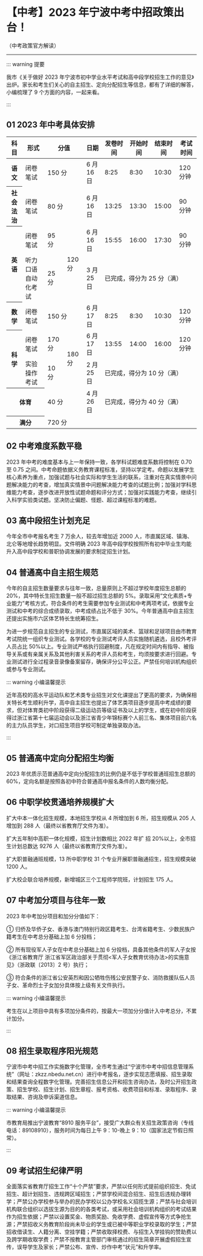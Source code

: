 # 【中考】2023 年宁波中考中招政策出台！

（中考政策官方解读）

---

::: warning 提要

我市《关于做好 2023 年宁波市初中学业水平考试和高中段学校招生工作的意见》出炉。家长和考生们关心的自主招生、定向分配招生等信息，都有了详细的解答，小编梳理了 9 个方面的内容，一起来看。

:::

## 01 2023 年中考具体安排

<table>
  <thead>
    <tr>
      <th>科目</th>
      <th>形式</th>
      <th colspan="2">分值</th>
      <th>日期</th>
      <th>发卷时间</th>
      <th>开始时间</th>
      <th>结束时间</th>
      <th>考试时间</th>
    </tr>
  </thead>
  <tbody>
    <tr>
      <th>语文</th>
      <td>闭卷笔试</td>
      <td colspan="2">150 分</td>
      <td>6 月 16 日</td>
      <td>8:25</td>
      <td>8:30</td>
      <td>10:30</td>
      <td>120 分钟</td>
    </tr>
    <tr>
      <th>社会法治</th>
      <td>闭卷笔试</td>
      <td colspan="2">80 分</td>
      <td>6 月 16 日</td>
      <td>13:25</td>
      <td>13:30</td>
      <td>15:00</td>
      <td>90 分钟</td>
    </tr>
    <tr>
      <th rowspan="2">英语</th>
      <td>闭卷笔试</td>
      <td>95 分</td>
      <td rowspan="2">120 分</td>
      <td>6 月 16 日</td>
      <td>15:55</td>
      <td>16:00</td>
      <td>17:30</td>
      <td>90 分钟</td>
    </tr>
    <tr>
      <td>听力口语自动化考试</td>
      <td>25 分</td>
      <td>3 月 25 日</td>
      <td colspan="4">已完成，得分为 25 分（满）</td>
    </tr>
    <tr>
      <th>数学</th>
      <td>闭卷笔试</td>
      <td colspan="2">150 分</td>
      <td>6 月 17 日</td>
      <td>8:25</td>
      <td>8:30</td>
      <td>10:30</td>
      <td>120 分钟</td>
    </tr>
    <tr>
      <th rowspan="2">科学</th>
      <td>闭卷笔试</td>
      <td>170 分</td>
      <td rowspan="2">180 分</td>
      <td>6 月 17 日</td>
      <td>13:55</td>
      <td>14:00</td>
      <td>16:00</td>
      <td>120 分钟</td>
    </tr>
    <tr>
      <td>实验操作考试</td>
      <td>10 分</td>
      <td>2 月 25 日</td>
      <td colspan="4">已完成，得分为 10 分（满）</td>
    </tr>
    <tr>
      <th colspan="2">体育</th>
      <td colspan="2">40 分</td>
      <td>4 月 26 日</td>
      <td colspan="4">已完成，得分为 40 分（满）</td>
    </tr>
    <tr>
      <th colspan="2">满分</th>
      <td colspan="2">720 分</td>
      <td colspan="5"></td>
    </tr>
  </tbody>
</table>

## 02 中考难度系数平稳

2023 年中考的难度基本与上一年保持一致，各学科试题难度系数将控制在 0.70 至 0.75 之间。中考命题依据义务教育课程标准，坚持以学定考。命题以发展学生核心素养为重点，加强试题与社会实际和学生生活的联系，注重对在真实情景中问题解决能力的考查，增加真实情景中问题解决能力考查的试题比例；加强对学科思维能力考查，逐步改进开放性试题命题和评分方式；加强对实践能力考查，继续引入科学实验类试题。坚决防止偏题、怪题、超过课程标准的难题。

## 03 高中段招生计划充足

今年全市中考报名考生 7 万余人，较去年增加近 2000 人，市直属区域、镇海、北仑等地增长趋势明显。文件明确 2023 年高中段学校按照所有初中毕业生均能升入高中段学校和普职协调发展的要求制定招生计划。

## 04 普通高中自主招生规范

今年的自主招生数量要求与往年一致，总量原则上不超过学校年度招生总额的 20%，其中特长生招生数量一般不超过招生总额的 5%。录取采用“文化素质+专业能力”考核方式，符合条件的考生需要参加专业测试和中考两项考试，依据专业测试和中考的综合成绩录取，中考成绩占比不低于 30%。今年普通高中自主招生还提出实施市六区体艺特长生统筹招生。

为进一步规范自主招生的专业测试，市直属区域的美术、篮球和足球项目由市教育考试院统一组织专业测试。各学校的专业测试考评人员实施随机遴选，且校外考评人员占比 50%以上。专业测试严格执行回避制度，凡在规定时间内有指导、被指导关系或有亲属关系及其他利害关系的考评人员和考生，均须按要求进行回避。专业测试进行全过程录音录像备案留存，确保评分公平公正。严禁任何培训机构组织或参与专业测试。

::: warning 小编温馨提示

近年高校的高水平运动队和艺术类专业招生对文化课提出了更高的要求，为确保相关特长考生顺利升学，高中自主招生也提出了体艺类项目逐步提高中考成绩的要求，但对体育类初中阶段获得二级运动员等级证书及以上的学生，或在初中阶段获得过浙江省第十七届运动会以及浙江省青少年锦标赛个人前三名、集体项目前六名的主力队员学生，对口招生项目学校可制定单独录取办法。

:::

## 05 普通高中定向分配招生均衡

2023 年优质示范普通高中定向分配招生的比例仍是不低于学校普通班招生总额的 60%，定向名额是按照各初中符合普通高中报名条件的人数均衡分配。

## 06 中职学校贯通培养规模扩大

扩大中本一体化招生规模，本地招生学校从 4 所增加到 6 所，招生规模从 205 人增加到 288 人（最终以省教育厅文件为准）。

扩大五年制中高职一体化规模，招生计划数相比 2022 年扩 招 20%以上，全市招生计划总数达 9276 人（最终以省教育厅文件为准）。

扩大职普融通班规模，13 所中职学校 31 个专业开展职普融通招生，招生规模突破 1200 人。

扩大校企联合培养规模，新增城区三个工程师学院班，计划招生 175 人。

## 07 中考加分项目与往年一致

2023 年中考加分项目和加分分值如下：

① 归侨及华侨子女、香港与澳门特别行政区籍考生、台湾省籍考生、少数民族户籍考生在中考总分基础上加 6 分投档；

② 所有现役军人子女在中考总分基础上加 6 分投档，具备其他条件的军人子女按《浙江省教育厅 浙江省军区政治部关于贯彻<军人子女教育优待办法>的实施意见》（浙政联〔2013〕2 号）执行；

③ 符合条件的浙江省公安英烈和因公牺牲伤残公安民警子女、消防救援队伍人员子女、革命烈士子女加分具体按上级有关文件执行。

::: warning 小编温馨提示

考生在以上项目中具有多项加分条件的，按最大一项加分分值计入中考总分，不累计加分。

:::

## 08 招生录取程序阳光规范

宁波市中考中招工作实施数字化管理，全市考生通过“宁波市中考中招信息管理系统”（网址：zkzz.nbedu.net.cn）进行中考报名，逐步实现志愿填报、招生录取和结果查询全程数字化管理。完善招生信息公开和招生咨询办法，及时公开招生政策、招生学校、招生计划、招生章程、报考资格、收费项目和标准、录取程序、录取结果、咨询及申诉渠道信息。

::: warning 小编温馨提示

市教育局推出宁波教育“8910 服务平台”，接受广大群众有关招生政策咨询（专线电话：89108910），服务时间为每日上午 9：10-晚上 9：10（国家法定节假日照常）。

:::

## 09 考试招生纪律严明

全面落实省教育厅招生工作“十个严禁”要求，严禁以任何形式提前组织招生、免试招生、超计划招生、违规跨区域招生；严禁学校间混合招生、招生后违规办理转学；严禁公办学校参与举办的民办学校以公办学校名义招揽生源；严禁与社会培训机构联合组织以选拔生源为目的的各类考试，或采用社会培训机构组织的考试结果作为招生依据；严禁以设置奖金、物质奖励、免收学费、虚假宣传等方式争抢生源；严禁招收义务教育阶段尚未毕业的学生或已被中等职业学校录取的学生；严禁招收借读生、人籍分离、空挂学籍；严禁收取择校费、与招生入学挂钩的赞助费以及跨学期收取学费；严禁不按教育主管部门审核通过的招生简章开展虚假招生宣传，误导学生及家长；严禁公布、宣传、炒作中考“状元”和升学率。
